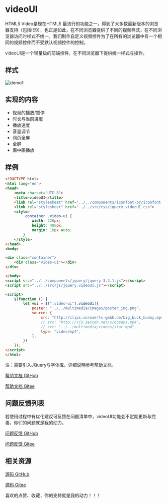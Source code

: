 # videoUI
HTML5 Video是现在HTML5 最流行的功能之一，得到了大多数最新版本的浏览器支持（包括IE9），也正是如此，在不同浏览器提供了不同的视频样式，在不同浏览器访问时样式不统一，我们制作自定义视频控件为了在所有的浏览器中有一个相同的视频控件而不受默认视频控件的控制。

videoUI是一个轻量级的前端控件，在不同浏览器下提供统一样式与操作。



## 样式

![demo1](https://gitee.com/cnbrucelee/videoUI/raw/master/multimedia/images/demo0.png)



## 实现的内容

- 视频的播放/暂停
- 时长与当前进度
- 播放速度
- 音量调节
- 网页全屏
- 全屏
- 画中画播放

## 样例

~~~ html
<!DOCTYPE html>
<html lang="en">
<head>
    <meta charset="UTF-8">
    <title>videoUI</title>
    <link rel="stylesheet" href="../../components/iconfont-br/iconfont.css">
    <link rel="stylesheet" href="../../src/css/jquery.videoUI.css">
    <style>
        .container .video-ui {
            width: 720px;
            height: 480px;
            margin: 10px auto;
        }
    </style>
</head>
<body>

<div class="container">
    <div class="video-ui"></div>
</div>

</body>
<script src="../../components/jquery/jquery-3.4.1.js"></script>
<script src="../../src/js/jquery.videoUI.js"></script>

<script>
    $(function () {
        let vui = $(".video-ui").videoUi({
            poster: "../../multimedia/images/poster_img.png",
            source: {
                src: "http://clips.vorwaerts-gmbh.de/big_buck_bunny.mp4",
                // src: "http://vjs.zencdn.net/v/oceans.mp4",
                // src: "../../multimedia/videos/star.mp4",
                type: "video/mp4",
            },
        })
    });
</script>
</html>
~~~

注：需要引入JQuery与字体库。详细说明参考帮助文档。

[帮助文档 GitHub](https://github.com/CNBruceLee/videoUI/blob/master/docs/guides/documentation.md)

[帮助文档 Gitee](https://gitee.com/cnbrucelee/videoUI/blob/master/docs/guides/documentation.md)

## 问题反馈列表

若使用过程中有优化建议可反馈在问题清单中，videoUI功能会不定期更新与完善，你们的问题就是我的动力。

[问题反馈 GitHub](https://github.com/CNBruceLee/videoUI/blob/master/问题清单.md)

[问题反馈 Gitee](https://gitee.com/cnbrucelee/videoUI/blob/master/问题清单.md)

## 相关资源

[源码 GitHub](https://github.com/CNBruceLee/videoUI)

[源码 Gitee](https://gitee.com/cnbrucelee/videoUI)

喜欢的点赞、收藏，你的支持就是我的动力！！！

